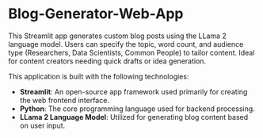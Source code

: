 # Blog-Generator-Web-App
This Streamlit app generates custom blog posts using the LLama 2 language model. Users can specify the topic, word count, and audience type (Researchers, Data Scientists, Common People) to tailor content. Ideal for content creators needing quick drafts or idea generation.

This application is built with the following technologies:

- **Streamlit**: An open-source app framework used primarily for creating the web frontend interface.
- **Python**: The core programming language used for backend processing.
- **LLama 2 Language Model**: Utilized for generating blog content based on user input.
